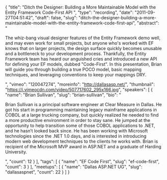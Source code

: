 {
  "title": "Ditch the Designer: Building a More Maintainable Model with the Entity Framework Code-First API ",
  "type": "recording",
  "date": "2011-09-27T04:51:42",
  "draft": false,
  "slug": "ditch-the-designer-building-a-more-maintainable-model-with-the-entity-framework-code-first-api",
  "abstract": "<p>The whiz-bang visual designer features of the Entity Framework demo well, and may even work for small projects, but anyone who's worked with EF knows that on larger projects, the design surface quickly becomes unusable and a bottleneck to your development process. Thankfully, the Entity Framework team has heard our anguished cries and introduced a new API for defining your EF models, dubbed \"Code-First\". In this presentation, Brian will guide you through building a true POCO model, basic mapping techniques, and leveraging conventions to keep your mappings DRY.</p>",
  "vimeo": "120047274",
  "moreinfo": "http://dallasasp.net/",
  "thumbnail": "https://i.vimeocdn.com/video/507717602_295x166.jpg",
  "speakers": [
    {
      "name": "Brian Sullivan",
      "slug": "brian-sullivan",
      "bio": "<p>Brian Sullivan is a principal software engineer at Clear Measure in Dallas. He got his start in programming maintaining legacy mainframe applications in COBOL at a large trucking company, but quickly realized he needed to find a more productive environment in order to stay sane. He jumped at the opportunity to help transition some of those COBOL applications to .NET, and he hasn’t looked back since. He has been working with Microsoft technologies since the .NET 1.0 days, and is interested in introducing modern web development techniques to the clients he works with. Brian is recipient of the Microsoft MVP award in ASP.NET and a graduate of Harding University.</p>",
      "count": 12
    }
  ],
  "tags": [
    {
      "name": "EF Code First",
      "slug": "ef-code-first",
      "count": 3
    }
  ],
  "meetups": [
    {
      "name": "Dallas ASP.NET UG",
      "slug": "dallasaspnet",
      "count": 22
    }
  ]
}